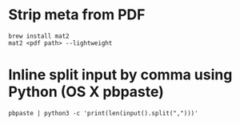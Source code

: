 # Strip meta from PDF
```
brew install mat2
mat2 <pdf path> --lightweight
```
# Inline split input by comma using Python (OS X pbpaste)
```
pbpaste | python3 -c 'print(len(input().split(",")))'
```
